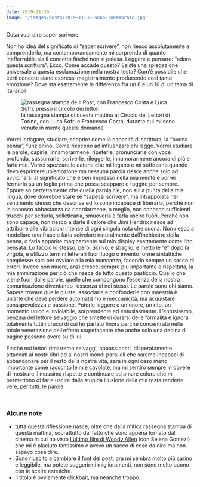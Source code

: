 ```yaml
---
date: 2019-11-30
image: "/images/posts/2019-11-30-sono-innamorato.jpg"
---
```

Cosa vuol dire saper scrivere.

Non ho idea del significato di “saper scrivere”, non riesco assolutamente a comprenderlo, ma contemporaneamente mi sorprendo di quanto inafferrabile sia il concetto finché non si palesa. Leggere e pensare: “adoro questa scrittura”. Ecco. Come accade questo?<!--more--> Esiste una spiegazione universale a questa esclamazione nella nostra testa? Com’è possibile che certi concetti siano espressi magistralmente producendo così tanta emozione? Dove sta esattamente la differenza fra un 8 e un 10 di un tema di italiano?

<figure>
  <img class="u-photo" src="{{ page.image }}" alt="rassegna stampa de Il Post, con Francesco Costa e Luca Sofri, presso il circolo dei lettori" />
  <figcaption>la rassegna stampa di questa mattina al Circolo dei Lettori di Torino, con Luca Sofri e Francesco Costa, durante cui mi sono venute in mente queste domande</figcaption>
</figure>

Vorrei indagare, studiare, scoprire come la capacità di scrittura, la “buona penna”, funzionino. Come riescono ad influenzare chi legge. Vorrei studiare le parole, capirle, innamorarmene, ripeterle, pronunciarle con voce profonda, sussurrarle, scriverle, rileggerle, innamorarmene ancora di più e farle mie. Vorrei spezzare le catene che mi legano e mi soffocano quando devo esprimere un’emozione ma nessuna parola riesce anche solo ad avvicinarsi al significato che è ben impresso nella mia mente e vorrei fermarlo su un foglio prima che possa scappare e fuggire per sempre. Eppure so perfettamente che quella parola c’è, non sulla punta della mia lingua, dove dovrebbe stare se “sapessi scrivere”, ma intrappolata nel sentimento stesso che descrive ed io sono incapace di liberarla, perché non la conosco abbastanza da ricordarmene, o meglio, non conosco sufficienti trucchi per sedurla, solleticarla, smuoverla e farla uscire fuori. Perché non sono capace, non riesco a darle il valore che Jimi Hendrix riesce ad attribuire alle vibrazioni intense di ogni singola nota che suona. Non riesco a modellare una frase e farla scivolare naturalmente dall’inchiostro della penna, o farla apparire magicamente sul mio display esattamente come l’ho pensata. Lo faccio lo stesso, però. Scrivo, e sbaglio, e metto le “e” dopo la virgola, e utilizzo termini letterari fuori luogo o invento forme sintattiche complesse solo per ovviare alla mia mancanza, facendo sempre un sacco di errori. Invece non muore, anzi cresce, sempre più importante e rispettata, la mia ammirazione per ciò che nasce da tutto questo pasticcio. Quello che viene fuori dalle parole, quelle che compongono l’essenza della nostra comunicazione diventando l’essenza di noi stessi. Le parole sono chi siamo. Sapere trovare quelle giuste, associarle e confonderle con maestria è un’arte che deve perdere automatismo e meccanicità, ma acquistare consapevolezza e passione. Poterle leggere è un'onore, un rito, un momento unico e inviolabile, sorprendente ed entusiasmante. L’entusiasmo, benzina del lettore selvaggio che smette di curarsi delle formalità e ignora totalmente tutti i crucci di cui ho parlato finora perché concentrato nella totale venerazione dell’effetto stupefacente che anche solo una decina di pagine possono avere su di lui.

Finché noi lettori rimarremo selvaggi, appassionati, disperatamente attaccati ai nostri libri ed ai nostri mondi paralleli che saremo incapaci di abbandonare per il resto della nostra vita, sarà in ogni caso meno importante come racconto le mie cavolate, ma mi sentirò sempre in dovere di mostrare il massimo rispetto e continuare ad amare coloro che mi permettono di farle uscire dalla stupida illusione della mia testa renderle vere, per tutti: le parole.

<br />

### Alcune note

- tutta questa riflessione nasce, oltre che dalla mitica rassegna stampa di questa mattina, soprattutto dal fatto che sono appena tornato dal cinema in cui ho visto <a href="https://www.imdb.com/title/tt7139936" rel="noopener noreferrer" target="_blank">l'ultimo film di Woody Allen</a> (con Selena Gomez!) che mi è piaciuto tantissimo e avevo un sacco di cose da dire ma non sapevo cosa dire.
- Sono riuscito a cambiare il font dei post, ora mi sembra molto più carino e leggibile, ma potete suggerirmi miglioramenti, non sono molto buono con le scelte estetiche.
- Il titolo è ovviamente clickbait, ma neanche troppo.
